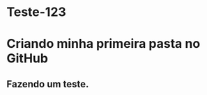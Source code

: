 # Teste-123
<html>
  <h1> 
    Criando minha primeira pasta no GitHub
  </h1>
  <h2>
    Fazendo um teste.
  </h2>
  </html>
